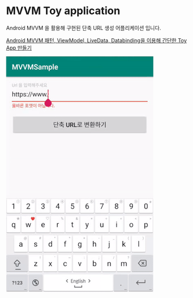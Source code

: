 # MVVM Toy application

Android MVVM 을 활용해 구현된 단축 URL 생성 어플리케이션 입니다.

[Android MVVM 패턴, ViewModel, LiveData, Databinding을 이용해 간단한 Toy App 만들기](https://iam1492.github.io/post/android-mvvm-shorten_url/)

![shortenurlapp](shorten_url_app.gif)
